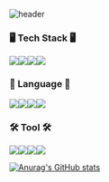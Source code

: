 ![header](https://capsule-render.vercel.app/api?type=waving&color=auto&height=300&section=header&text=Yoon%Soobin's%GitHub%20render&fontSize=90)

### 🖥 Tech Stack 🖥

<img src="https://img.shields.io/badge/NodeJS-339933?style=flat-square&logo=nodedotjs&logoColor=white"/><img src="https://img.shields.io/badge/Express-000000?style=flat-square&logo=express&logoColor=white"/><img src="https://img.shields.io/badge/MySQL-4479A1?style=flat-square&logo=mysql&logoColor=white"/><img src="https://img.shields.io/badge/Sequelize-52B0E7?style=flat-square&logo=sequelize&logoColor=white"/>

### 📝 Language 📝

<img src="https://img.shields.io/badge/C++-00599C?style=flat-square&logo=cplusplus&logoColor=white"/><img src="https://img.shields.io/badge/Python-3776AB?style=flat-square&logo=python&logoColor=white"/><img src="https://img.shields.io/badge/Java-007396?style=flat-square&logo=java&logoColor=white"/><img src="https://img.shields.io/badge/JavaScript-F7DF1E?style=flat-square&logo=javascript&logoColor=black"/>

### 🛠 Tool 🛠

<img src="https://img.shields.io/badge/Git-F05032?style=flat-square&logo=git&logoColor=white"/><img src="https://img.shields.io/badge/GitHub-181717?style=flat-square&logo=github&logoColor=white"/><img src="https://img.shields.io/badge/VSCode-007ACC?style=flat-square&logo=visualstudiocode&logoColor=white"/><img src="https://img.shields.io/badge/Notion-000000?style=flat-square&logo=notion&logoColor=white"/>

[![Anurag's GitHub stats](https://github-readme-stats.vercel.app/api?username=s0o0bn&show-icons=true&theme=tokyonight)](https://github.com/anuraghazra/github-readme-stats)

<!--
**s0o0bn/s0o0bn** is a ✨ _special_ ✨ repository because its `README.md` (this file) appears on your GitHub profile.

Here are some ideas to get you started:

- 🔭 I’m currently working on ...
- 🌱 I’m currently learning ...
- 👯 I’m looking to collaborate on ...
- 🤔 I’m looking for help with ...
- 💬 Ask me about ...
- 📫 How to reach me: ...
- 😄 Pronouns: ...
- ⚡ Fun fact: ...
-->
